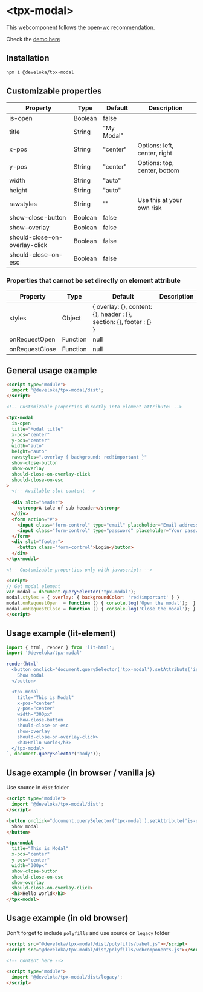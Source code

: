 # \<tpx-modal>

This webcomponent follows the [open-wc](https://github.com/open-wc/open-wc) recommendation.

Check the [demo here](https://code.bakasyntax.com/gist/6888d64486fe9681104e7e66e102c9f0)

## Installation
```bash
npm i @develoka/tpx-modal
```

## Customizable properties

| Property                      | Type    | Default    | Description                  |
| ----------------------------- | ------- | ---------- | ---------------------------- |
| is-open                       | Boolean | false      |                              |
| title                         | String  | "My Modal" |                              |
| x-pos                         | String  | "center"   | Options: left, center, right |
| y-pos                         | String  | "center"   | Options: top, center, bottom |
| width                         | String  | "auto"     |                              |
| height                        | String  | "auto"     |                              |
| rawstyles                     | String  | ""         | Use this at your own risk    |
| show-close-button             | Boolean | false      |                              |
| show-overlay                  | Boolean | false      |                              |
| should-close-on-overlay-click | Boolean | false      |                              |
| should-close-on-esc           | Boolean | false      |                              |

### Properties that cannot be set directly on element attribute

| Property       | Type     | Default                                                             | Description |
| -------------- | -------- | ------------------------------------------------------------------- | ----------- |
| styles         | Object   | { overlay: {}, content: {}, header : {}, section: {}, footer : {} } |             |
| onRequestOpen  | Function | null                                                                |             |
| onRequestClose | Function | null                                                                |             |


## General usage example

```html
<script type="module">
  import '@develoka/tpx-modal/dist';
</script>

<!-- Customizable properties directly into element attribute: --> 

<tpx-modal
  is-open
  title="Modal title"
  x-pos="center"
  y-pos="center"
  width="auto"
  height="auto"
  rawstyles=".overlay { background: red!important }"
  show-close-button
  show-overlay
  should-close-on-overlay-click
  should-close-on-esc
>
  <!-- Available slot content -->
  
  <div slot="header">
    <strong>A tale of sub heeader</strong>
  </div>
  <form action="#">
    <input class="form-control" type="email" placeholder="Email address" /> 
    <input class="form-control" type="password" placeholder="Your password" /> 
  </form>
  <div slot="footer">
    <button class="form-control">Login</button>
  </div>
</tpx-modal>

<!-- Customizable properties only with javascript: --> 

<script>
// Get modal element
var modal = document.querySelector('tpx-modal');
modal.styles = { overlay: { backgroundColor: 'red!important' } }
modal.onRequestOpen  = function () { console.log('Open the modal');  }
modal.onRequestClose = function () { console.log('Close the modal'); }
</script>
```

## Usage example (lit-element)
```js
import { html, render } from 'lit-html';
import '@develoka/tpx-modal'

render(html`
  <button onclick="document.querySelector('tpx-modal').setAttribute('is-open', true)">
    Show modal
  </button>

  <tpx-modal 
    title="This is Modal" 
    x-pos="center"
    y-pos="center"
    width="300px"
    show-close-button
    should-close-on-esc
    show-overlay
    should-close-on-overlay-click>
    <h3>Hello world</h3>
  </tpx-modal>
`, document.querySelector('body'));
```

## Usage example (in browser / vanilla js)

Use source in `dist` folder

```html
<script type="module">
  import '@develoka/tpx-modal/dist';
</script>

<button onclick="document.querySelector('tpx-modal').setAttribute('is-open', true)">
  Show modal
</button>

<tpx-modal 
  title="This is Modal" 
  x-pos="center"
  y-pos="center"
  width="300px"
  show-close-button
  should-close-on-esc
  show-overlay
  should-close-on-overlay-click>
  <h3>Hello world</h3>
</tpx-modal>
```

## Usage example (in old browser)

Don't forget to include `polyfills` and use source on `legacy` folder

```html
<script src="@develoka/tpx-modal/dist/polyfills/babel.js"></script>
<script src="@develoka/tpx-modal/dist/polyfills/webcomponents.js"></script>

<!-- Content here -->

<script type="module">
  import '@develoka/tpx-modal/dist/legacy';
</script>
```
